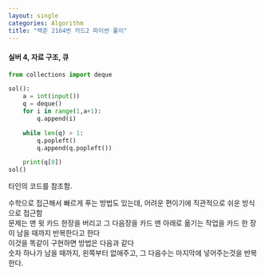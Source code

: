 ```yaml
---
layout: single
categories: Algorithm
title: "백준 2164번 카드2 파이썬 풀이"
---
```

#### 실버 4, 자료 구조, 큐

```py
from collections import deque

sol():
    a = int(input())
    q = deque()
    for i in range(1,a+1):
        q.append(i)

    while len(q) > 1:
        q.popleft()
        q.append(q.popleft())

    print(q[0])
sol()
```
타인의 코드를 참조함.<br>

수학으로 접근해서 빠르게 푸는 방법도 있는데, 어려운 편이기에 직관적으로 쉬운 방식으로 접근함<br>
문제는 맨 윗 카드 한장을 버리고 그 다음장을 카드 맨 아래로 옮기는 작업을 카드 한 장이 남을 때까지 반복한다고 한다<br>
이것을 똑같이 구현하면 방법은 다음과 같다<br>
숫자 하나가 남을 때까지, 왼쪽부터 없애주고, 그 다음수는 마지막에 넣어주는것을 반복한다.<br>